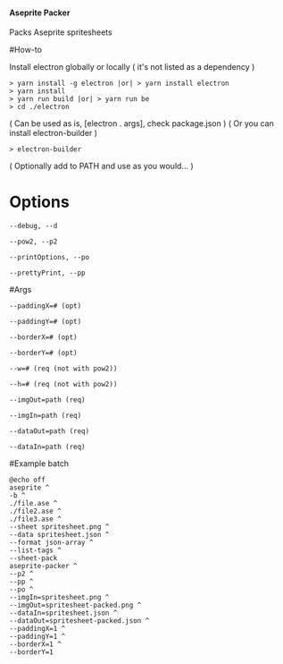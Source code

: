 #### Aseprite Packer

Packs Aseprite spritesheets

#How-to

Install electron globally or locally ( it's not listed as a dependency )

```
> yarn install -g electron |or| > yarn install electron
> yarn install
> yarn run build |or| > yarn run be
> cd ./electron
```

( Can be used as is, [electron . args], check package.json )
( Or you can install electron-builder )

```
> electron-builder
```

( Optionally add to PATH and use as you would... )

# Options
```
--debug, --d

--pow2, --p2

--printOptions, --po

--prettyPrint, --pp
```

#Args
```
--paddingX=# (opt)

--paddingY=# (opt)

--borderX=# (opt)

--borderY=# (opt)

--w=# (req (not with pow2))

--h=# (req (not with pow2))

--imgOut=path (req)

--imgIn=path (req)

--dataOut=path (req)

--dataIn=path (req)
```


#Example batch
```
@echo off
aseprite ^
-b ^
./file.ase ^
./file2.ase ^
./file3.ase ^
--sheet spritesheet.png ^
--data spritesheet.json ^
--format json-array ^
--list-tags ^
--sheet-pack
aseprite-packer ^
--p2 ^
--pp ^
--po ^
--imgIn=spritesheet.png ^
--imgOut=spritesheet-packed.png ^
--dataIn=spritesheet.json ^
--dataOut=spritesheet-packed.json ^
--paddingX=1 ^
--paddingY=1 ^
--borderX=1 ^
--borderY=1
```